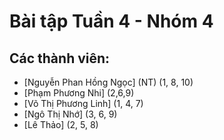 # Bài tập Tuần 4 - Nhóm 4
## Các thành viên:
* [Nguyễn Phan Hồng Ngọc] (NT) (1, 8, 10)
* [Phạm Phương Nhi] (2,6,9)
* [Võ Thị Phương Linh] (1, 4, 7)
* [Ngô Thị Nhớ] (3, 6, 9)
* [Lê Thảo] (2, 5, 8)
